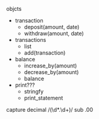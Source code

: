 objcts
- transaction
  -  deposit(amount, date)
  - withdraw(amount, date)
- transactions
  - list
  - add(transaction)
- balance
  - increase_by(amount)
  - decrease_by(amount)
  - balance
- print???
  - stringfy
  - print_statement

capture decimal
/(\d*\.\d+)/
sub .00
